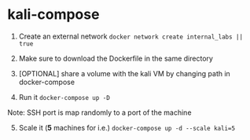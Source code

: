 # kali-compose

1) Create an external network
```docker network create internal_labs || true```

2) Make sure to download the Dockerfile in the same directory

3) [OPTIONAL] share a volume with the kali VM by changing path in docker-compose

4) Run it
```docker-compose up -D```

Note: SSH port is map randomly to a port of the machine

5) Scale it (**5** machines for i.e.)
```docker-compose up -d --scale kali=5```
